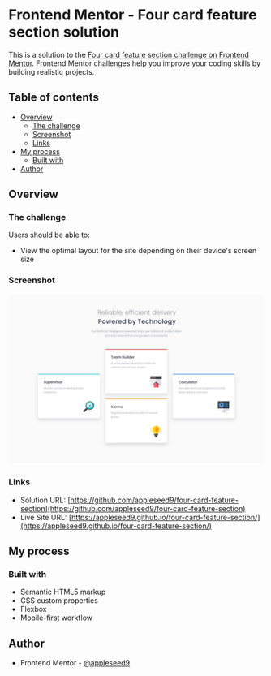 # Frontend Mentor - Four card feature section solution

This is a solution to the [Four card feature section challenge on Frontend Mentor](https://www.frontendmentor.io/challenges/four-card-feature-section-weK1eFYK). Frontend Mentor challenges help you improve your coding skills by building realistic projects. 

## Table of contents

- [Overview](#overview)
  - [The challenge](#the-challenge)
  - [Screenshot](#screenshot)
  - [Links](#links)
- [My process](#my-process)
  - [Built with](#built-with)
- [Author](#author)

## Overview

### The challenge

Users should be able to:

- View the optimal layout for the site depending on their device's screen size

### Screenshot

![](./screenshot.jpg)

### Links

- Solution URL: [https://github.com/appleseed9/four-card-feature-section](https://github.com/appleseed9/four-card-feature-section)
- Live Site URL: [https://appleseed9.github.io/four-card-feature-section/](https://appleseed9.github.io/four-card-feature-section/)

## My process

### Built with

- Semantic HTML5 markup
- CSS custom properties
- Flexbox
- Mobile-first workflow

## Author

- Frontend Mentor - [@appleseed9](https://www.frontendmentor.io/profile/appleseed9)